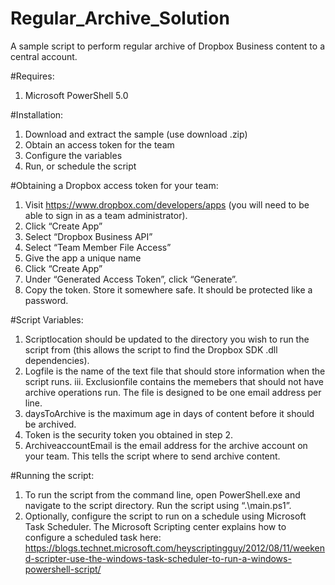 # Regular_Archive_Solution
A sample script to perform regular archive of Dropbox Business content to a central account. 

#Requires:
1. Microsoft PowerShell 5.0

#Installation:
1. Download and extract the sample (use download .zip)
2. Obtain an access token for the team
3. Configure the variables 
4. Run, or schedule the script

#Obtaining a Dropbox access token for your team:
1. Visit https://www.dropbox.com/developers/apps (you will need to be able to sign in as a team administrator). 
2. Click “Create App”
3. Select “Dropbox Business API” 
4. Select “Team Member File Access”
5. Give the app a unique name
6. Click “Create App”
7. Under “Generated Access Token”, click “Generate”. 
8. Copy the token. Store it somewhere safe. It should be protected like a password. 

#Script Variables:
1. Scriptlocation should be updated to the directory you wish to run the script from (this allows the script to find the Dropbox SDK .dll dependencies). 
2. Logfile is the name of the text file that should store information when the script runs. 
iii.	Exclusionfile contains the memebers that should not have archive operations run. The file is designed to be one email address per line. 
3. daysToArchive is the maximum age in days of content before it should be archived. 
4. Token is the security token you obtained in step 2. 
5. ArchiveaccountEmail is the email address for the archive account on your team. This tells the script where to send archive content. 

#Running the script:
1. To run the script from the command line, open PowerShell.exe and navigate to the script directory.  Run the script using “.\main.ps1”. 
2. Optionally, configure the script to run on a schedule using Microsoft Task Scheduler. The Microsoft Scripting center explains how to configure a scheduled task here: https://blogs.technet.microsoft.com/heyscriptingguy/2012/08/11/weekend-scripter-use-the-windows-task-scheduler-to-run-a-windows-powershell-script/ 




